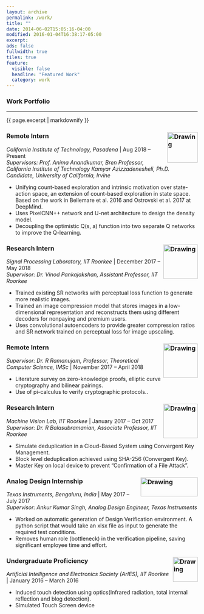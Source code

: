 ```yaml
---
layout: archive
permalink: /work/
title: ""
date: 2014-06-02T15:05:16-04:00
modified: 2016-01-04T16:38:17-05:00
excerpt:
ads: false
fullwidth: true
tiles: true
feature:
  visible: false
  headline: "Featured Work"
  category: work
---
```

### Work Portfolio
<hr>
{{ page.excerpt | markdownify }}

### Remote Intern <img src="https://akella17.github.io/images/caltech.png" alt="Drawing" width="80" height="80" align="right"/>

*California Institute of Technology, Pasadena* \| Aug 2018 – Present<br>
<i>Supervisors: Prof. Anima Anandkumar, Bren Professor, California Institute of Technology
Kamyar Azizzadenesheli, Ph.D. Candidate, University of California, Irvine</i><br>
* Unifying count-based exploration and intrinsic motivation over state-action space, an extension of count-based
exploration in state space. Based on the work in Bellemare et al. 2016 and Ostrovski et al. 2017 at DeepMind.
* Uses PixelCNN++ network and U-net architecture to design the density model.
* Decoupling the optimistic Q(s, a) function into two separate Q networks to improve the Q-learning.

### Research Intern <img src="https://akella17.github.io/images/IITR.jpg" alt="Drawing" width="90" height="90" align="right"/>

*Signal Processing Laboratory, IIT Roorkee* \| December 2017 – May 2018<br>
<i>Supervisor: Dr. Vinod Pankajakshan, Assistant Professor, IIT Roorkee</i><br>
* Trained existing SR networks with perceptual loss function to generate more realistic images.<br>
* Trained an image compression model that stores images in a low-dimensional representation and reconstructs
them using different decoders for nonpaying and premium users.<br>
* Uses convolutional autoencoders to provide greater compression ratios and SR network trained on perceptual loss
for image upscaling.

### Remote Intern <img src="https://akella17.github.io/images/IMSC.png" alt="Drawing" width="90" height="90" align="right"/>

<i>Supervisor: Dr. R Ramanujam, Professor, Theoretical Computer Science, IMSc</i> | November 2017 – April 2018<br>
* Literature survey on zero-knowledge proofs, elliptic curve cryptography and bilinear pairings.<br>
* Use of pi-calculus to verify cryptographic protocols.. <br />

### Research Intern <img src="https://akella17.github.io/images/IITR.jpg" alt="Drawing" width="90" height="90" align="right"/>

*Machine Vision Lab, IIT Roorkee* \| January 2017 – Oct 2017<br>
<i>Supervisor: Dr. R Balasubramanian, Associate Professor, IIT Roorkee</i><br>
* Simulate deduplication in a Cloud-Based System using Convergent Key Management.<br>
* Block level deduplication achieved using SHA-256 (Convergent Key).<br>
* Master Key on local device to prevent “Confirmation of a File Attack”. <br />

### Analog Design Internship <img src="https://akella17.github.io/images/TI.png" alt="Drawing" width="150" height="50" align="right"/>

*Texas Instruments, Bengaluru, India* \| May 2017 – July 2017 <br>
<i>Supervisor: Ankur Kumar Singh, Analog Design Engineer, Texas Instruments</i> <br>
* Worked on automatic generation of Design Verification environment. A python script that would take an xlsx file as input to generate the required test conditions.<br>
* Removes human role (bottleneck) in the verification pipeline, saving significant employee time and effort.

### Undergraduate Proficiency <img src="https://akella17.github.io/images/aries.jpg" alt="Drawing" width="65" height="65" align="right"/>

*Artificial Intelligence and Electronics Society (ArIES), IIT Roorkee* \| January 2016 – March 2016 <br>
* Induced touch detection using optics(Infrared radiation, total internal reflection and blog detection). <br>
* Simulated Touch Screen device
